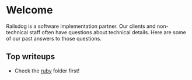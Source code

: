 # Welcome

Railsdog is a software implementation partner.  Our clients and non-technical staff often have questions about technical details.  Here are some of our past answers to those questions.

## Top writeups

* Check the [ruby](ruby) folder first!
